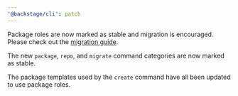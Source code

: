 ```yaml
---
'@backstage/cli': patch
---
```


Package roles are now marked as stable and migration is encouraged. Please check out the [migration guide](https://backstage.io/docs/tutorials/package-role-migration).

The new `package`, `repo`, and `migrate` command categories are now marked as stable.

The package templates used by the `create` command have all been updated to use package roles.
